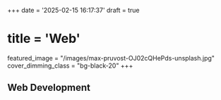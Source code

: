 +++
date = '2025-02-15 16:17:37'
draft = true
# title = 'Web'

featured_image = "/images/max-pruvost-OJ02cQHePds-unsplash.jpg"
cover_dimming_class = "bg-black-20"
+++

## Web Development